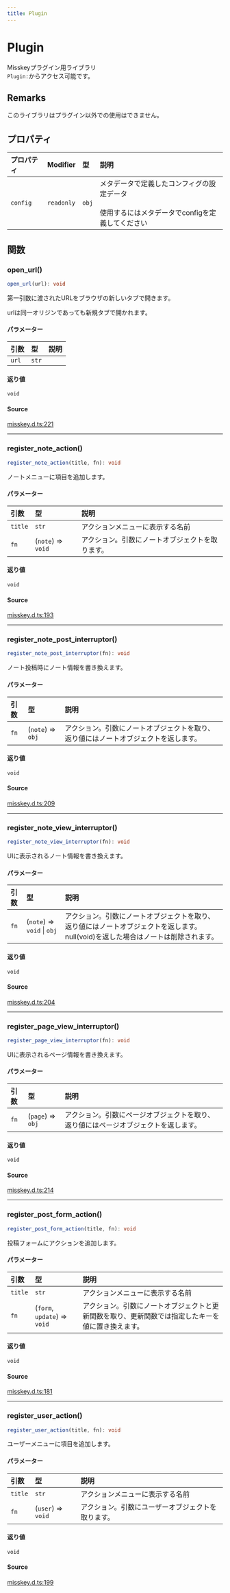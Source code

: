 ```yaml
---
title: Plugin
---
```


# Plugin

Misskeyプラグイン用ライブラリ\
`Plugin:`からアクセス可能です。

## Remarks

このライブラリはプラグイン以外での使用はできません。

## プロパティ

| プロパティ | Modifier | 型 | 説明 |
| :------ | :------ | :------ | :------ |
| `config` | `readonly` | `obj` | メタデータで定義したコンフィグの設定データ<br /><br />使用するにはメタデータでconfigを定義してください |

## 関数

### open\_url()

```ts
open_url(url): void
```

第一引数に渡されたURLをブラウザの新しいタブで開きます。

urlは同一オリジンであっても新規タブで開かれます。

#### パラメーター

| 引数 | 型 | 説明 |
| :------ | :------ | :------ |
| `url` | `str` |  |

#### 返り値

`void`

#### Source

[misskey.d.ts:221](https://github.com/slofp/aitslib/blob/a951a81256505be593b745decf74b16c08c3727f/src/misskey.d.ts#L221)

***

### register\_note\_action()

```ts
register_note_action(title, fn): void
```

ノートメニューに項目を追加します。

#### パラメーター

| 引数 | 型 | 説明 |
| :------ | :------ | :------ |
| `title` | `str` | アクションメニューに表示する名前 |
| `fn` | (`note`) => `void` | アクション。引数にノートオブジェクトを取ります。 |

#### 返り値

`void`

#### Source

[misskey.d.ts:193](https://github.com/slofp/aitslib/blob/a951a81256505be593b745decf74b16c08c3727f/src/misskey.d.ts#L193)

***

### register\_note\_post\_interruptor()

```ts
register_note_post_interruptor(fn): void
```

ノート投稿時にノート情報を書き換えます。

#### パラメーター

| 引数 | 型 | 説明 |
| :------ | :------ | :------ |
| `fn` | (`note`) => `obj` | アクション。引数にノートオブジェクトを取り、返り値にはノートオブジェクトを返します。 |

#### 返り値

`void`

#### Source

[misskey.d.ts:209](https://github.com/slofp/aitslib/blob/a951a81256505be593b745decf74b16c08c3727f/src/misskey.d.ts#L209)

***

### register\_note\_view\_interruptor()

```ts
register_note_view_interruptor(fn): void
```

UIに表示されるノート情報を書き換えます。

#### パラメーター

| 引数 | 型 | 説明 |
| :------ | :------ | :------ |
| `fn` | (`note`) => `void` \| `obj` | アクション。引数にノートオブジェクトを取り、返り値にはノートオブジェクトを返します。null(void)を返した場合はノートは削除されます。 |

#### 返り値

`void`

#### Source

[misskey.d.ts:204](https://github.com/slofp/aitslib/blob/a951a81256505be593b745decf74b16c08c3727f/src/misskey.d.ts#L204)

***

### register\_page\_view\_interruptor()

```ts
register_page_view_interruptor(fn): void
```

UIに表示されるページ情報を書き換えます。

#### パラメーター

| 引数 | 型 | 説明 |
| :------ | :------ | :------ |
| `fn` | (`page`) => `obj` | アクション。引数にページオブジェクトを取り、返り値にはページオブジェクトを返します。 |

#### 返り値

`void`

#### Source

[misskey.d.ts:214](https://github.com/slofp/aitslib/blob/a951a81256505be593b745decf74b16c08c3727f/src/misskey.d.ts#L214)

***

### register\_post\_form\_action()

```ts
register_post_form_action(title, fn): void
```

投稿フォームにアクションを追加します。

#### パラメーター

| 引数 | 型 | 説明 |
| :------ | :------ | :------ |
| `title` | `str` | アクションメニューに表示する名前 |
| `fn` | (`form`, `update`) => `void` | アクション。引数にノートオブジェクトと更新関数を取り、更新関数では指定したキーを値に置き換えます。 |

#### 返り値

`void`

#### Source

[misskey.d.ts:181](https://github.com/slofp/aitslib/blob/a951a81256505be593b745decf74b16c08c3727f/src/misskey.d.ts#L181)

***

### register\_user\_action()

```ts
register_user_action(title, fn): void
```

ユーザーメニューに項目を追加します。

#### パラメーター

| 引数 | 型 | 説明 |
| :------ | :------ | :------ |
| `title` | `str` | アクションメニューに表示する名前 |
| `fn` | (`user`) => `void` | アクション。引数にユーザーオブジェクトを取ります。 |

#### 返り値

`void`

#### Source

[misskey.d.ts:199](https://github.com/slofp/aitslib/blob/a951a81256505be593b745decf74b16c08c3727f/src/misskey.d.ts#L199)
